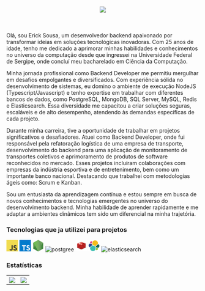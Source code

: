 
<h3 align="center">
  <p> <img src="https://media.giphy.com/media/ASd0Ukj0y3qMM/giphy.gif" width="200px"> </p> </h3>

<br />

<p>
Olá, sou Erick Sousa, um desenvolvedor backend apaixonado por transformar ideias em soluções tecnológicas inovadoras. Com 25 anos de idade, tenho me dedicado a aprimorar minhas habilidades e conhecimentos no universo da computação desde que ingressei na Universidade Federal de Sergipe, onde concluí meu bacharelado em Ciência da Computação.

Minha jornada profissional como Backend Developer me permitiu mergulhar em desafios empolgantes e diversificados. Com experiência sólida no desenvolvimento de sistemas, eu domino o ambiente de execução NodeJS (Typescript/Javascript) e tenho expertise em trabalhar com diferentes bancos de dados, como PostgreSQL, MongoDB, SQL Server, MySQL, Redis e Elasticsearch. Essa diversidade me capacitou a criar soluções seguras, escaláveis e de alto desempenho, atendendo às demandas específicas de cada projeto.

Durante minha carreira, tive a oportunidade de trabalhar em projetos significativos e desafiadores. Atuei como Backend Developer, onde fui responsável pela refatoração logística de uma empresa de transporte, desenvolvimento do backend para uma aplicação de monitoramento de transportes coletivos e aprimoramento de produtos de software reconhecidos no mercado. Esses projetos incluíram colaborações com empresas da indústria esportiva e de entretenimento, bem como um importante banco nacional. Destacando que trabalhei com metodologias ágeis como: Scrum e Kanban.

Sou um entusiasta da aprendizagem contínua e estou sempre em busca de novos conhecimentos e tecnologias emergentes no universo do desenvolvimento backend. Minha habilidade de aprender rapidamente e me adaptar a ambientes dinâmicos tem sido um diferencial na minha trajetória.
</p>

### Tecnologias que ja utilizei para projetos

<p align="left">
<img src="https://raw.githubusercontent.com/github/explore/80688e429a7d4ef2fca1e82350fe8e3517d3494d/topics/javascript/javascript.png" alt="javascript" width="30" height="30"/>
<img src="https://raw.githubusercontent.com/github/explore/80688e429a7d4ef2fca1e82350fe8e3517d3494d/topics/typescript/typescript.png" alt="typescript" width="30" height="30"/>
<img src="https://raw.githubusercontent.com/github/explore/80688e429a7d4ef2fca1e82350fe8e3517d3494d/topics/nodejs/nodejs.png" alt="nodejs" width="30" height="30"/>
<img src="https://i.imgur.com/4Fph8Fd.png" alt="postgree" width="30" height="30"/>
<img src="https://github.com/github/explore/blob/main/topics/redis/redis.png" alt="redis" width="30" height="30"/>
<img src="https://github.com/github/explore/blob/main/topics/elasticsearch/elasticsearch.png" alt="elasticsearch" width="30" height="30"/>
<img src="![https://nestjs.com/](https://github.com/github/explore/blob/main/topics/nestjs/nestjs.png)" alt="elasticsearch" width="30" height="30"/>
</p>

### Estatísticas

<table>
  <tr>
    <td><img width="350px" align="center" src="https://github-readme-stats.vercel.app/api/top-langs/?username=ericksousa77&layout=compact&theme=radical" /></td>
    <td><img width="350px" align="center" src="https://github-readme-stats.vercel.app/api?username=ericksousa77&show_icons=true&theme=radical&count_private=true" /></td>
  </tr>  
</table>
